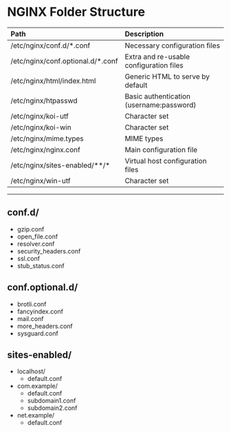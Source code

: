 # NGINX Folder Structure

| Path                               | Description                              |
| :--------------------------------- | :--------------------------------------- |
| /etc/nginx/conf.d/\*.conf          | Necessary configuration files            |
| /etc/nginx/conf.optional.d/\*.conf | Extra and re-usable configuration files  |
| /etc/nginx/html/index.html         | Generic HTML to serve by default         |
| /etc/nginx/htpasswd                | Basic authentication (username:password) |
| /etc/nginx/koi-utf                 | Character set                            |
| /etc/nginx/koi-win                 | Character set                            |
| /etc/nginx/mime.types              | MIME types                               |
| /etc/nginx/nginx.conf              | Main configuration file                  |
| /etc/nginx/sites-enabled/\*\*/*    | Virtual host configuration files         |
| /etc/nginx/win-utf                 | Character set                            |

---

## conf.d/

- gzip.conf
- open_file.conf
- resolver.conf
- security_headers.conf
- ssl.conf
- stub_status.conf

## conf.optional.d/

- brotli.conf
- fancyindex.conf
- mail.conf
- more_headers.conf
- sysguard.conf

## sites-enabled/

- localhost/
  - default.conf
- com.example/
  - default.conf
  - subdomain1.conf
  - subdomain2.conf
- net.example/
  - default.conf
